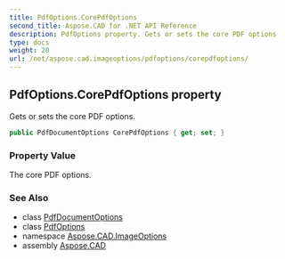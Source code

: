```yaml
---
title: PdfOptions.CorePdfOptions
second_title: Aspose.CAD for .NET API Reference
description: PdfOptions property. Gets or sets the core PDF options
type: docs
weight: 20
url: /net/aspose.cad.imageoptions/pdfoptions/corepdfoptions/
---
```

## PdfOptions.CorePdfOptions property

Gets or sets the core PDF options.

```csharp
public PdfDocumentOptions CorePdfOptions { get; set; }
```

### Property Value

The core PDF options.

### See Also

* class [PdfDocumentOptions](../../pdfdocumentoptions/)
* class [PdfOptions](../)
* namespace [Aspose.CAD.ImageOptions](../../pdfoptions/)
* assembly [Aspose.CAD](../../../)


